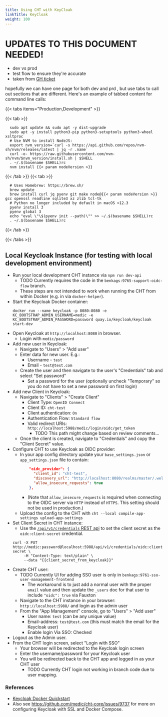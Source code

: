 ```yaml
---
title: Using CHT with KeyCloak
linkTitle: KeyCloak
weight: 100
---
```


# UPDATES TO THIS DOCUMENT NEEDED!
* dev vs prod
* test flow to ensure they're accurate
* taken from [GH ticket](https://github.com/medic/cht-core/issues/9827#issuecomment-2845544795)

hopefully we can have one page for both dev and prd , but use tabs to call out sections that are different. Here's an example of tabbed content for command line calls:

{{< tabs items="Production,Development" >}}

{{< tab >}}
```shell
  sudo apt update && sudo apt -y dist-upgrade
  sudo apt -y install python3-pip python3-setuptools python3-wheel xsltproc
  # Use NVM to install NodeJS:
  export nvm_version=`curl -s https://api.github.com/repos/nvm-sh/nvm/releases/latest | jq -r .name`
  curl -o- https://raw.githubusercontent.com/nvm-sh/nvm/$nvm_version/install.sh | $SHELL
  . ~/.$(basename $SHELL)rc
  nvm install {{< param nodeVersion >}}
```
{{< /tab >}}
{{< tab >}}
```shell
  # Uses Homebrew: https://brew.sh/
  brew update
  brew install curl jq pyenv git make node@{{< param nodeVersion >}} gcc openssl readline sqlite3 xz zlib tcl-tk
  # Python no longer included by default in macOS >12.3
  pyenv install 3
  pyenv global 3
  echo "eval \"\$(pyenv init --path)\"" >> ~/.$(basename $SHELL)rc
  . ~/.$(basename $SHELL)rc
```
{{< /tab >}}

{{< /tabs >}}


## Local Keycloak Instance (for testing with local development environment)

- Run your local development CHT instance via `npm run dev-api`
    - TODO Currently requires the code in the `benkags:9765-support-oidc-flow` branch.
    - These steps are not intended to work when running the CHT from within Docker (e.g. in via `docker-helper`).
- Start the Keycloak Docker container:
    ```shell
    docker run --name keycloak -p 8080:8080 -e KC_BOOTSTRAP_ADMIN_USERNAME=medic -e KC_BOOTSTRAP_ADMIN_PASSWORD=password quay.io/keycloak/keycloak start-dev
    ```
- Open Keycloak at `http://localhost:8080` in browser.
    - Login with `medic/password`
- Add new user in Keycloak:
    - Navigate to "Users" > "Add user"
    - Enter data for new user. E.g.:
        - Username - `test`
        - Email - `test@test.com`
    - Create the user and then navigate to the user's "Credentials" tab and select "Set password"
        - Set a password for the user (optionally uncheck "Temporary" so you do not have to set a new password on first login)
- Add new Client in Keycloak:
    - Navigate to "Clients" > "Create Client"
        - Client Type: `OpenID Connect`
        - Client ID: `cht-test`
        - Client authentication: `On`
        - Authentication Flow: `Standard flow`
        - Valid redirect URIs: `http://localhost:5988/medic/login/oidc/get_token`
            - TODO This path might change based on review comments...
    - Once the client is created, navigate to "Credentials" and copy the "Client Secret" value.
- Configure CHT to use Keycloak as OIDC provider:
    - In your app config directory update your `base_settings.json` or `app_settings.json` file to contain:
        ```json
            "oidc_provider": {
              "client_id": "cht-test",
              "discovery_url": "http://localhost:8080/realms/master/.well-known/openid-configuration",
              "allow_insecure_requests": true
            },
        ```
        - (Note that `allow_insecure_requests` is required when connecting to the OIDC server via `HTTP` instead of `HTTPS`. This setting should not be used in production.)
    - Upload the config to the CHT with `cht --local compile-app-settings upload-app-settings`
- Set Client Secret in CHT instance:
    - Use the [`/api/v1/credentials` REST api](https://docs.communityhealthtoolkit.org/building/reference/api/#put-apiv1credentials) to set the client secret as the `oidc:client-secret` credential.
    ```shell
    curl -X PUT http://medic:password@localhost:5988/api/v1/credentials/oidc:client-secret \
         -H "Content-Type: text/plain" \
         --data "{{client_secret_from_keycloak}}"
    ```
- Create CHT user:
    - TODO Currently UI for adding SSO user is only in `benkags:9761-sso-user-management-frontend`
        - The workaround is to just add a normal user with the proper `email` value and then update the `_users` doc for that user to include `"oidc": true` via Fauxton
    - Navigate to the CHT instance in your browser: `http://localhost:5988/` and login as the admin user
    - From the "App Management" console, go to "Users" > "Add user"
        - User name: `test` (can be any unique value)
        - Email-address: `test@test.com` (this must match the email for the Keycloak user)
        - Enable login Via SSO: Checked
- Logout as the Admin user.
- From the CHT login screen, select "Login with SSO"
    - Your browser will be redirected to the Keycloak login screen
    - Enter the username/password for your Keycloak user
    - You will be redirected back to the CHT app and logged in as your CHT user
        - TODO Currently CHT login not working in branch code due to user mapping.

### References

- [Keycloak Docker Quickstart](https://www.keycloak.org/getting-started/getting-started-docker)
- Also see https://github.com/medic/cht-core/issues/9737 for more on configuring Keycloak with SSL and Docker Compose.

